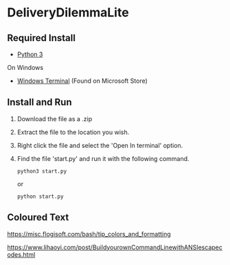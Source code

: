 # DeliveryDilemmaLite

## Required Install
- [Python 3](https://www.python.org/downloads/) 

On Windows
- [Windows Terminal](https://www.microsoft.com/en-gb/p/windows-terminal/9n0dx20hk701#activetab=pivot:overviewtab) (Found on Microsoft Store)
## Install and Run

1. Download the file as a .zip

2. Extract the file to the location you wish.

3. Right click the file and select the 'Open In terminal' option.

4. Find the file 'start.py' and run it with the following command.

   ```
   python3 start.py
   ```
   
   or 
   
   ```
   python start.py
   ```
## Coloured Text
https://misc.flogisoft.com/bash/tip_colors_and_formatting

https://www.lihaoyi.com/post/BuildyourownCommandLinewithANSIescapecodes.html
